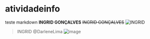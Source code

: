 # atividadeinfo
teste markdown
**INGRID GONÇALVES**
~~INGRID GONÇALVES~~
![INGRID](https://www.google.com/url?sa=i&url=https%3A%2F%2Fwww.terra.com.br%2Feconomia%2Fdinheiro-em-dia%2Fmeu-negocio%2Frihanna-tem-patrimonio-de-us-14-bi-maior-parte-vem-de-3-empresas-de-varejo%2C3878889059dc1e50d6dce7869efd051avnj1jdva.html&psig=AOvVaw08Iw8U5MeP1SvUamCU24l4&ust=1695221257267000&source=images&cd=vfe&opi=89978449&ved=0CA4QjRxqFwoTCLi-1MX1toEDFQAAAAAdAAAAABAD)
<INGRID>
>INGRID
@DarleneLima
![image](https://github.com/Ingridlog/atividadeinfo/assets/144140723/4ab24848-a722-4925-9977-b98cdf8cb8b5)
